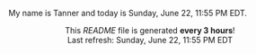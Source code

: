 My name is Tanner and today is Sunday, June 22, 11:55 PM EDT.

<p align="center">This <i>README</i> file is generated <b>every 3 hours</b>!</br>Last refresh: Sunday, June 22, 11:55 PM EDT<br /></p>
